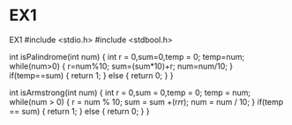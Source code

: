 # EX1
EX1
#include <stdio.h>
#include <stdbool.h>

int isPalindrome(int num)
{
    int r = 0,sum=0,temp = 0;
    temp=num;
    while(num>0)
    {
       r=num%10;
       sum=(sum*10)+r;
       num=num/10;
    }
    if(temp==sum)
    {
        return 1;
    }
    else
    {
        return 0;
    }
}

int isArmstrong(int num)
{
    int r = 0,sum = 0,temp = 0;
    temp = num;
    while(num > 0)
    {
       r = num % 10;
       sum = sum +(r*r*r);
       num = num / 10;
    }
    if(temp == sum)
    {
        return 1;
    }
    else
    {
        return 0;
    }
}
